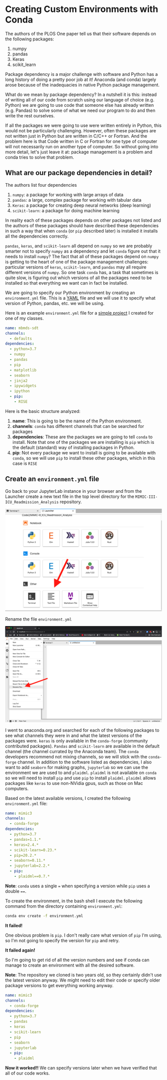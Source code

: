 # Creating Custom Environments with Conda

The authors of the PLOS One paper tell us that their software depends on the following packages:

1. numpy
1. pandas
1. Keras
1. scikit_learn

Package dependency is a major challenge with software and Python has a long history of doing a pretty poor job at it! Anaconda (and conda) largely arose because of the inadequacies in native Python package management.

What do we mean by package dependency? In a nutshell it is this: instead of writing all of our code from scratch using our language of choice (e.g. Python) we are going to use code that someone else has already written (e.g. Pandas) to solve some of what we need our program to do and then write the rest ourselves.

If all the packages we were going to use were written entirely in Python, this would not be particularly challenging. However, often these packages are not written just in Python but are written in C/C++ or Fortran. And the problem here is that Code written in C or Fortran for one type of computer will not necessarily run on another type of computer. So without going into more detail, let's just leave it at: package management is a problem and conda tries to solve that problem.

## What are our package dependencies in detail?

The authors list four dependencies

1. `numpy`: a package for working with large arrays of data
1. `pandas`: a large, complex package for working with tabular data
1. `Keras`: a package for creating deep neural networks (deep learning)
1. `scikit-learn`: a package for doing machine learning

In reality each of these packages depends on other packages not listed and the authors of these packages should have described these dependencies in such a way that when `conda` (or `pip` described later) is installed it installs all the dependencies correctly.

`pandas`, `keras`, and `scikit-learn` all depend on `numpy` so we are probably smarter not to specify `numpy` as a dependency and let `conda` figure out that it needs to install `numpy`? The fact that all of these packages depend on `numpy` is getting to the heart of one of the package management challenges: particular versions of `keras`, `scikit-learn`, and `pandas` may all require different versions of `numpy`. So one task `conda` has, a task that sometimes is quite slow, is figuring out which versions of all the packages need to be installed so that everything we want can in fact be installed.

We are going to specify our Python environment by creating an `environment.yml` file. This is a [YAML](https://yaml.org/) file and we will use it to specify what version of Python, pandas, etc. we will be using.

Here is an example `environment.yml` file for a [simple project](https://github.com/Melbourne-BMDS/signal_detection_theory) I created for one of my classes.

```Yaml
name: mbmds-sdt
channels:
  - defaults
dependencies:
  - python=3.7
  - numpy
  - pandas
  - pip
  - matplotlib
  - seaborn
  - jinja2
  - ipywidgets
  - ipython
  - pip:
    - RISE
```

Here is the basic structure analyzed:

1. __name__: This is going to be the name of the Python environment.
1. __channels__: `conda` has different channels that can be searched for packages
1. __dependencies__: These are the packages we are going to tell `conda` to install. Note that one of the packages we are installing is `pip` which is the default (standard) way of installing packages in Python.
1. __pip__: Not every package we want to install is going to be available with `conda`, so we will use `pip` to install these other packages, which in this case is `RISE`

## Create an `environment.yml` file

Go back to your JupyterLab instance in your browser and from the Launcher create a new text file in the top level directory for the `MIMIC-III-ICU_Readmission_Analysis` repository.

![Create a text file](media/launcher_text.png)

Rename the file `environment.yml`

![Rename a file](media/rename_file.png)

I went to anaconda.org and searched for each of the following packages to see what channels they were in and what the latest versions of the packages were. `keras` is only available in the `conda-forge` (community contributed packages). `Pandas` and `scikit-learn` are available in the default channel (the channel currated by the Anaconda team). The `conda` developers recommend not mixing channels, so we will stick with the `conda-forge` channel. In addition to the software listed as dependencies, I also want to add `seaborn` for making graphs, `jupyterlab` so we can use the environment we are used to and `plaidml`. `plaidml` is not available on `conda` so we will need to install `pip` and use `pip` to install `plaidml`. `plaidml` allows packages like `keras` to use non-NVidia gpus, such as those on Mac computers.

Based on the latest available versions, I created the following `environment.yml` file:

```Yaml
name: mimic3
channels:
  - conda-forge
dependencies:
  - python=3.7
  - pandas=1.1.*
  - keras=2.4.*
  - scikit-learn=0.23.*
  - pip=20.2.*
  - seaborn=0.11.*
  - jupyterlab=2.2.*
  - pip:
    - plaidml==0.7.*
```

__Note__: `conda` uses a single `=` when specifying a version while `pip` uses a double `==`.

To create the environment, in the bash shell I execute the following command from the directory containing `environment.yml`:

```bash
conda env create -f environment.yml
```



__It failed!__

One obvious problem is `pip`. I don't really care what version of `pip` I'm using, so I'm not going to specify the version for `pip` and retry.

__It failed again!__

So I'm going to get rid of all the version numbers and see if conda can manage to create an environment with all the desired software.

__Note__: The repository we cloned is two years old, so they certainly didn't use the latest version anyway. We might need to edit their code or specify older package versions to get everything working anyway.

```Yaml
name: mimic3
channels:
  - conda-forge
dependencies:
  - python=3.7
  - pandas
  - keras
  - scikit-learn
  - pip
  - seaborn
  - jupyterlab
  - pip:
    - plaidml
```

__Now it worked!!__ We can specify versions later when we have verified that all of our code works.
